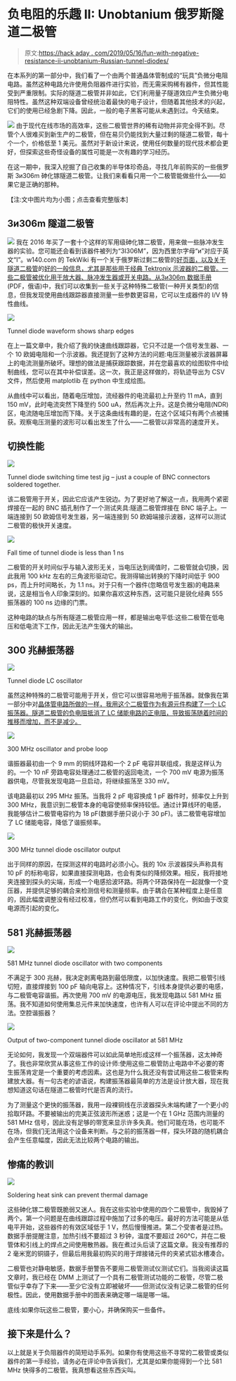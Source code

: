 # 负电阻的乐趣 II: Unobtanium 俄罗斯隧道二极管

> 原文:[https://hack aday . com/2019/05/16/fun-with-negative-resistance-ii-unobtanium-Russian-tunnel-diodes/](https://hackaday.com/2019/05/16/fun-with-negative-resistance-ii-unobtanium-russian-tunnel-diodes/)

在本系列的第一部分中，我们看了一个由两个普通晶体管制成的“玩具”负微分电阻电路。虽然这种电路允许使用负阻器件进行实验，而无需采购稀有器件，但其性能受到严重限制。实际的隧道二极管并非如此，它们利用量子隧道效应产生负微分电阻特性。虽然这种双端设备曾经统治着最快的电子设计，但随着其他技术的兴起，它们的使用已经急剧下降。因此，一般的电子黑客可能从未遇到过。今天结束。

[![](../Images/15111bfd3226c2ac8ea3ca03cedee510.png)](https://hackaday.com/wp-content/uploads/2019/04/3N306M.jpg) 由于现代在线市场的高效率，这些二极管世界的稀有动物并非完全得不到。尽管个人很难买到新生产的二极管，但在易贝仍能找到大量过剩的隧道二极管，每十个一个，价格低至 1 美元。虽然对于新设计来说，使用任何数量的现代技术都会更好，但探索这些奇怪设备的属性可能是一次有趣的学习经历。

在这一期中，我深入挖掘了自己收集的半导体珍奇品，寻找几年前购买的一些俄罗斯 3и306m 砷化镓隧道二极管。让我们来看看只用一个二极管能做些什么——如果它是正确的那种。

【注:文中图片均为小图；点击查看完整版本]

## 3и306m 隧道二极管

[![](../Images/7da0904e73ba7dd22308ba3c5e1efaeb.png)](https://hackaday.com/wp-content/uploads/2019/04/3I306M-diode-curve.png) 我在 2016 年买了一套十个这样的军用级砷化镓二极管，用来做一些脉冲发生器的实验。您可能还会看到该器件被列为“3I306M”，因为西里尔字母“и”对应于英文“I”。w140.com 的 TekWiki 有一个关于俄罗斯过剩二极管的[好页面，以及关于隧道二极管](http://w140.com/tekwiki/wiki/Russian_tunnel_diodes)的[好的一般信息，尤其是那些用于经典 Tektronix 示波器的二极管。一些二极管被优化用于放大器、脉冲发生器或开关电路。从](http://w140.com/tekwiki/wiki/Tunnel_diodes)[3и306m 数据手册](http://w140.com/tekwiki/images/3/32/3i306.pdf) (PDF，俄语)中，我们可以收集到一些关于这种特殊二极管(一种开关类型)的信息，但我发现使用曲线跟踪器直接测量一些参数更容易，它可以生成器件的 I/V 特性曲线。

[![](../Images/d5a4988f774cfdc12cd22c9531a85319.png)](https://hackaday.com/wp-content/uploads/2019/04/TEK00005.png)

Tunnel diode waveform shows sharp edges

在上一篇文章中，我介绍了我的快速曲线跟踪器，它只不过是一个信号发生器、一个 10 欧姆电阻和一个示波器。我还提到了这种方法的问题:电压测量被示波器屏幕上的电流测量所破坏。理想的做法是捕获跟踪数据，并在您最喜欢的绘图软件中绘制曲线，您可以在其中补偿误差。这一次，我正是这样做的，将轨迹导出为 CSV 文件，然后使用 matplotlib 在 python 中生成绘图。

从曲线中可以看出，随着电压增加，流经器件的电流最初上升至约 11 mA，直到 150 mV，此时电流突然下降至约 500 uA，然后再次上升。这是负微分电阻(NDR)区，电流随电压增加而下降。关于这条曲线有趣的是，在这个区域只有两个点被捕获。观察电压测量的波形可以看出发生了什么——二极管以非常高的速度开关。

## 切换性能

[![](../Images/12bf655a7e9c416d37871006501677f8.png)](https://hackaday.com/wp-content/uploads/2019/04/tunnel-diode-switching-test-jig-1.jpg)

Tunnel diode switching time test jig – just a couple of BNC connectors soldered together.

该二极管用于开关，因此它应该产生锐边。为了更好地了解这一点，我用两个紧密焊接在一起的 BNC 插孔制作了一个测试夹具:隧道二极管焊接在 BNC 端子上。一端连接到 50 欧姆信号发生器，另一端连接到 50 欧姆端接示波器，这样可以测试二极管的极快开关速度。

[![](../Images/7cb1e6fe5c782c8e034f2f7d09bdf367.png)](https://hackaday.com/wp-content/uploads/2019/04/TEK00004.png)

Fall time of tunnel diode is less than 1 ns

二极管的开关时间似乎与输入波形无关，当电压达到阈值时，二极管就会切换，因此我用 100 kHz 左右的三角波形驱动它。我测得输出转换的下降时间低于 900 ps，而上升时间略长，为 1.1 ns。对于只有一个器件(忽略信号发生器)的电路来说，这是相当令人印象深刻的。如果你喜欢这种东西，这可能只是锐化经典 555 振荡器的 100 ns 边缘的门票。

这种电路的缺点与所有隧道二极管应用一样，都是输出电平低:这些二极管在低电压和低电流下工作，因此无法产生强大的输出。

## 300 兆赫振荡器

[![](../Images/53d1050d5aa506294572b38be1eed5af.png)](https://hackaday.com/wp-content/uploads/2019/04/tunnel-diode-oscillator-had.png)

Tunnel diode LC oscillator

虽然这种特殊的二极管可能用于开关，但它可以很容易地用于振荡器。就像我在第一部分中对[晶体管电路所做的一样，我用这个二极管作为有源元件构建了一个 LC 振荡器。隧道二极管的负电阻抵消了 LC 储能电路的正电阻，导致振荡随着时间的推移而增加，而不是减少。](https://hackaday.com/2019/05/08/fun-with-negative-resistance-jellybean-transistors/)

[![](../Images/5508df061310421614ed9b77b3c51f56.png)](https://hackaday.com/wp-content/uploads/2019/04/300MHz-tunnel-diode-oscillator.jpg)

300 MHz oscillator and probe loop

谐振器最初由一个 9 mm 的铜线环路和一个 2 pF 电容并联组成，我是这样认为的。一个 10 nF 旁路电容处理通过二极管的返回电流，一个 700 mV 电源为振荡器供电，尽管我发现电路一旦启动，将继续振荡至 330 mV。

该电路最初以 295 MHz 振荡。当我将 2 pF 电容换成 1 pF 器件时，频率仅上升到 300 MHz，我意识到二极管本身的电容使频率保持较低。通过计算线环的电感，我能够估计二极管电容约为 18 pF(数据手册只说小于 30 pF)。该二极管电容增加了 LC 储能电容，降低了谐振频率。

[![](../Images/92093eac8ef7013f05874a8680696b42.png)](https://hackaday.com/wp-content/uploads/2019/04/TEK00009-1.png)

300 MHz tunnel diode oscillator output

出于同样的原因，在探测这样的电路时必须小心。我的 10x 示波器探头声称具有 10 pF 的标称电容，如果直接探测电路，也会有类似的降频效果。相反，我将接地夹连接到探头的尖端，形成一个电感拾波环路。将两个环路保持在一起就像一个变压器，并提供足够的耦合来检测信号和测量频率。由于耦合在某种程度上是任意的，因此幅度调整没有经过校准，但仍然可以看到电路工作的变化，例如由于改变电源而引起的变化。

## 581 兆赫振荡器

[![](../Images/fe32a712271d6a36842ce8e9e2b8c4f5.png)](https://hackaday.com/wp-content/uploads/2019/04/580MHz-tunnel-diode-oscillator2.jpg)

581 MHz tunnel diode oscillator with two components

不满足于 300 兆赫，我决定剥离电路到最低限度，以加快速度。我把二极管引线切短，直接焊接到 100 pF 轴向电容上。这种情况下，引线本身提供必要的电感，与二极管电容谐振。再次使用 700 mV 的电源电压，我发现电路以 581 MHz 振荡。我不知道如何使用集总元件来加快速度，也许有人可以在评论中提出不同的方法。空腔谐振器？

[![](../Images/29d000e92b5aef73e07af7d04eca3eb3.png)](https://hackaday.com/wp-content/uploads/2019/04/TEK00009.png)

Output of two-component tunnel diode oscillator at 581 MHz

无论如何，我发现一个双端器件可以如此简单地形成这样一个振荡器，这太神奇了。我也非常欣赏从事这些工作的设计师:使用这些二极管防止电路中不必要的寄生振荡肯定是一个重要的考虑因素。这也是为什么我还没有尝试用这些二极管来构建放大器。有一句古老的谚语说，构建振荡器最简单的方法是设计放大器，现在我想知道这句话在隧道二极管时代是否真的流行。

为了测量这个更快的振荡器，我用一段裸铜线在示波器探头末端构建了一个更小的拾取环路。不要被输出的完美正弦波形所迷惑；这是一个在 1 GHz 范围内测量的 581 MHz 信号，因此没有足够的带宽来显示许多失真。他们可能在场，也可能不在场，但我们无法用这个设备来判断。与之前的振荡器一样，探头环路的随机耦合会产生任意幅度，因此无法比较两个电路的输出。

## 惨痛的教训

[![](../Images/8ebfc167ed08dbf19d08b76d5f15bb6a.png)](https://hackaday.com/wp-content/uploads/2019/04/soldering-heat-sink.jpg)

Soldering heat sink can prevent thermal damage

这些砷化镓二极管既脆弱又迷人。我在这些实验中使用的四个二极管中，我毁掉了两个。第一个问题是在曲线跟踪过程中施加了过多的电压。最好的方法可能是从低电平开始，这些器件的有效区域低于 1 V，然后慢慢推进。第二个受害者是过热。数据手册提醒注意，加热引线不要超过 3 秒钟，温度不要超过 260°C，并在二极管体和引线上的焊点之间使用散热器。我在煮过头后读了这篇文章。我没有推荐的 2 毫米宽的铜镊子，但最后用我最初购买的用于焊接锗元件的夹紧式铝水槽凑合。

二极管也对静电敏感，数据手册警告不要用二极管测试仪测试它们。当我阅读这篇文章时，我已经在 DMM 上测试了一个具有二极管测试功能的二极管，尽管二极管似乎幸存了下来——至少它没有立即被破坏——但测试仪没有记录二极管的任何极性。因此，使用数据手册中的图表来确定哪一端是哪一端。

底线:如果你玩这些二极管，要小心，并确保购买一些备件。

## 接下来是什么？

以上就是关于负阻器件的简短动手系列。如果你有使用这些不寻常的二极管或类似器件的第一手经验，请务必在评论中告诉我们，尤其是如果你能得到一个比 581 MHz 快得多的二极管。我真想看这些东西尖叫。